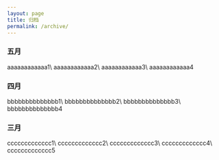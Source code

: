 ```yaml
---
layout: page
title: 归档
permalink: /archive/
---
```


### 五月
aaaaaaaaaaaa1\\
aaaaaaaaaaaa2\\
aaaaaaaaaaaa3\\
aaaaaaaaaaaa4

### 四月
bbbbbbbbbbbbbb1\\
bbbbbbbbbbbbbb2\\
bbbbbbbbbbbbbb3\\
bbbbbbbbbbbbbb4

### 三月

ccccccccccccc1\\
ccccccccccccc2\\
ccccccccccccc3\\
ccccccccccccc4\\
ccccccccccccc5
